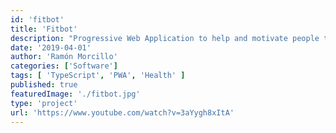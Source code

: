 ```yaml
---
id: 'fitbot'
title: 'Fitbot'
description: "Progressive Web Application to help and motivate people to exercise and lead a healthier life."
date: '2019-04-01'
author: 'Ramón Morcillo'
categories: ['Software']
tags: [ 'TypeScript', 'PWA', 'Health' ]
published: true
featuredImage: './fitbot.jpg'
type: 'project'
url: 'https://www.youtube.com/watch?v=3aYygh8xItA'
---
```

